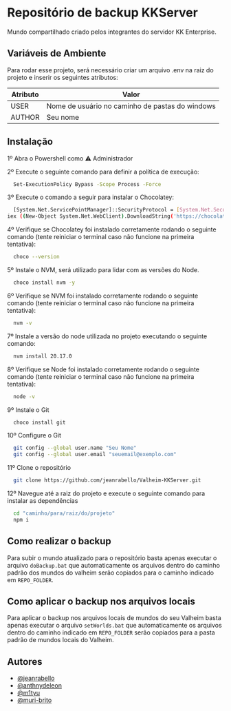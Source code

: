 # Repositório de backup KKServer

Mundo compartilhado criado pelos integrantes do servidor KK Enterprise.

## Variáveis de Ambiente

Para rodar esse projeto, será necessário criar um arquivo .env na raiz do projeto e inserir os seguintes atributos:

| Atributo | Valor                                           |
| -------- | ----------------------------------------------- |
| USER     | Nome de usuário no caminho de pastas do windows |
| AUTHOR   | Seu nome                                        |

## Instalação

1º Abra o Powershell como ⚠️ Administrador

2º Execute o seguinte comando para definir a política de execução:

```bash
  Set-ExecutionPolicy Bypass -Scope Process -Force
```

3º Execute o comando a seguir para instalar o Chocolatey:

```bash
  [System.Net.ServicePointManager]::SecurityProtocol = [System.Net.SecurityProtocolType]::Tls12;
iex ((New-Object System.Net.WebClient).DownloadString('https://chocolatey.org/install.ps1'))
```

4º Verifique se Chocolatey foi instalado corretamente rodando o seguinte comando (tente reiniciar o terminal caso não funcione na primeira tentativa):

```bash
  choco --version
```

5º Instale o NVM, será utilizado para lidar com as versões do Node.

```bash
  choco install nvm -y
```

6º Verifique se NVM foi instalado corretamente rodando o seguinte comando (tente reiniciar o terminal caso não funcione na primeira tentativa):

```bash
  nvm -v
```

7º Instale a versão do node utilizada no projeto executando o seguinte comando:

```bash
  nvm install 20.17.0
```

8º Verifique se Node foi instalado corretamente rodando o seguinte comando (tente reiniciar o terminal caso não funcione na primeira tentativa):

```bash
  node -v
```

9º Instale o Git

```bash
  choco install git
```

10º Configure o Git

```bash
  git config --global user.name "Seu Nome"
  git config --global user.email "seuemail@exemplo.com"
```

11º Clone o repositório

```bash
  git clone https://github.com/jeanrabello/Valheim-KKServer.git
```

12º Navegue até a raiz do projeto e execute o seguinte comando para instalar as dependências

```bash
  cd "caminho/para/raiz/do/projeto"
  npm i
```

## Como realizar o backup

Para subir o mundo atualizado para o repositório basta apenas executar o arquivo `doBackup.bat` que automaticamente os arquivos dentro do caminho padrão dos mundos do valheim serão copiados para o caminho indicado em `REPO_FOLDER`.

## Como aplicar o backup nos arquivos locais

Para aplicar o backup nos arquivos locais de mundos do seu Valheim basta apenas executar o arquivo `setWorlds.bat` que automaticamente os arquivos dentro do caminho indicado em `REPO_FOLDER` serão copiados para a pasta padrão de mundos locais do Valheim.

## Autores

- [@jeanrabello](https://www.github.com/jeanrabello)
- [@anthnydeleon](https://www.github.com/anthnydeleon)
- [@m1tyu](https://www.github.com/m1tyu)
- [@muri-brito](https://www.github.com/muri-brito)
